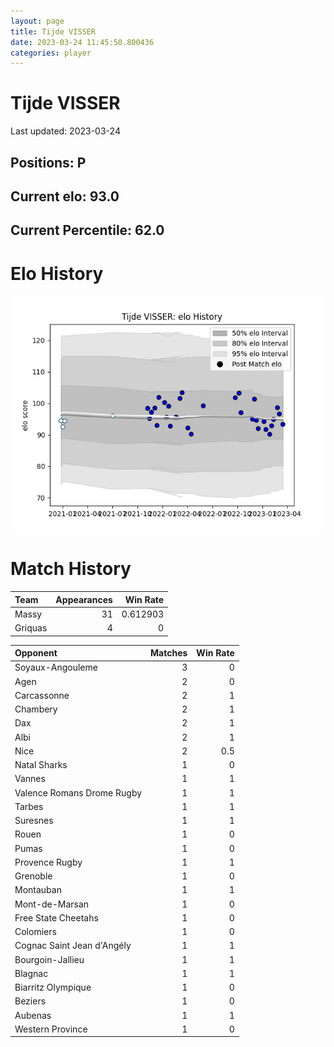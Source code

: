 ```yaml
---  
layout: page  
title: Tijde VISSER  
date: 2023-03-24 11:45:50.800436  
categories: player  
---
```

# Tijde VISSER


Last updated: 2023-03-24
## Positions: P

## Current elo: 93.0

## Current Percentile: 62.0

# Elo History


![elo history](history_TijdeVISSER.png)
# Match History


| Team    |   Appearances |   Win Rate |
|:--------|--------------:|-----------:|
| Massy   |            31 |   0.612903 |
| Griquas |             4 |   0        |

| Opponent                   |   Matches |   Win Rate |
|:---------------------------|----------:|-----------:|
| Soyaux-Angouleme           |         3 |        0   |
| Agen                       |         2 |        0   |
| Carcassonne                |         2 |        1   |
| Chambery                   |         2 |        1   |
| Dax                        |         2 |        1   |
| Albi                       |         2 |        1   |
| Nice                       |         2 |        0.5 |
| Natal Sharks               |         1 |        0   |
| Vannes                     |         1 |        1   |
| Valence Romans Drome Rugby |         1 |        1   |
| Tarbes                     |         1 |        1   |
| Suresnes                   |         1 |        1   |
| Rouen                      |         1 |        0   |
| Pumas                      |         1 |        0   |
| Provence Rugby             |         1 |        1   |
| Grenoble                   |         1 |        0   |
| Montauban                  |         1 |        1   |
| Mont-de-Marsan             |         1 |        0   |
| Free State Cheetahs        |         1 |        0   |
| Colomiers                  |         1 |        0   |
| Cognac Saint Jean d'Angély |         1 |        1   |
| Bourgoin-Jallieu           |         1 |        1   |
| Blagnac                    |         1 |        1   |
| Biarritz Olympique         |         1 |        0   |
| Beziers                    |         1 |        0   |
| Aubenas                    |         1 |        1   |
| Western Province           |         1 |        0   |